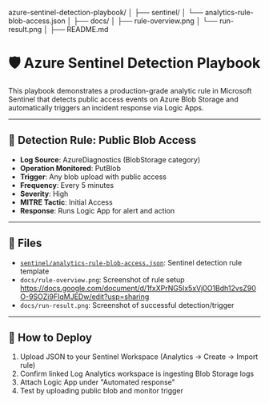 azure-sentinel-detection-playbook/
│
├── sentinel/
│   └── analytics-rule-blob-access.json
│
├── docs/
│   ├── rule-overview.png
│   └── run-result.png
│
├── README.md
# 🛡️ Azure Sentinel Detection Playbook

This playbook demonstrates a production-grade analytic rule in Microsoft Sentinel that detects public access events on Azure Blob Storage and automatically triggers an incident response via Logic Apps.

---

## 📌 Detection Rule: Public Blob Access

- **Log Source**: AzureDiagnostics (BlobStorage category) 
- **Operation Monitored**: PutBlob
- **Trigger**: Any blob upload with public access
- **Frequency**: Every 5 minutes
- **Severity**: High
- **MITRE Tactic**: Initial Access
- **Response**: Runs Logic App for alert and action

---

## 📂 Files

- [`sentinel/analytics-rule-blob-access.json`](sentinel/analytics-rule-blob-access.json): Sentinel detection rule template
- `docs/rule-overview.png`: Screenshot of rule setup https://docs.google.com/document/d/1fxXPrNG5Ix5xVj0O1Bdh12vsZ90O-9SOZi9FIqMJEDw/edit?usp=sharing
- `docs/run-result.png`: Screenshot of successful detection/trigger

---

## 🚀 How to Deploy

1. Upload JSON to your Sentinel Workspace (Analytics → Create → Import rule)
2. Confirm linked Log Analytics workspace is ingesting Blob Storage logs
3. Attach Logic App under "Automated response"
4. Test by uploading public blob and monitor trigger
